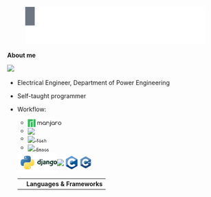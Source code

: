 
<p align="center">
  <img src="./animation.svg">
  <br>
</p>

**About me**

![](https://img.shields.io/badge/version-23-%236980fa)


- Electrical Engineer, Department of Power Engineering
- Self-taught programmer
- Workflow:
    <ul>
      <li>
        <a href="https://manjaro.org/">
          <img align="center" height="18" src="./logo_text.png">
        </a>
      </li>
      <li>
        <a href="https://git-scm.com">
          <img align="center" height="15" src="https://upload.wikimedia.org/wikipedia/commons/thumb/6/62/Git-logo-orange.svg/120px-Git-logo-orange.svg.png">
        </a>
      </li>
      <li>
        <a href="https://fishshell.com">
          <img align="center" height="22" src="https://fishshell.com/docs/current/_static/fish.png">
          <sub><code>fish</code></sub>
        </a>
      </li>
      <li>
        <a href="https://www.gnu.org/software/emacs/emacs.html">
          <img align="center" height="17" src="https://www.gnu.org/software/emacs/images/emacs.png">
          <sub><code>Emacs</code></sub>
        </a>
      </li>
    </ul>

    <div>
      <table>
        <tr>
          <td>
            <th>Languages & Frameworks</th>
            <img align="center" height="46" src="https://raw.githubusercontent.com/github/explore/f3e22f0dca2be955676bc70d6214b95b13354ee8/topics/python/python.png">
            <img align="center" height="46" src="https://raw.githubusercontent.com/github/explore/7456fdff59816d37ef383a6c8f32a26ff7332db2/topics/django/django.png">
            <img align="center" height="46" src="https://cdn.imgbin.com/3/6/2/imgbin-node-js-javascript-react-logo-express-js-javascript-logo-bBmMA8X88t7G16jsxZ17SysmA.jpg">
            <img align="center" height="36" src="https://raw.githubusercontent.com/github/explore/f3e22f0dca2be955676bc70d6214b95b13354ee8/topics/c/c.png">
            <img align="center" height="29" src="https://raw.githubusercontent.com/github/explore/f3e22f0dca2be955676bc70d6214b95b13354ee8/topics/cpp/cpp.png">
          </td> 
        </tr>
      </table>
   </div>
